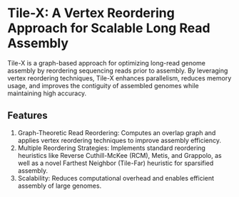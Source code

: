 # Tile-X: A Vertex Reordering Approach for Scalable Long Read Assembly

Tile-X is a graph-based approach for optimizing long-read genome assembly by reordering sequencing reads prior to assembly. By leveraging vertex reordering techniques, Tile-X enhances parallelism, reduces memory usage, and improves the contiguity of assembled genomes while maintaining high accuracy.

## Features

1. Graph-Theoretic Read Reordering: Computes an overlap graph and applies vertex reordering techniques to improve assembly efficiency.
2. Multiple Reordering Strategies: Implements standard reordering heuristics like Reverse Cuthill-McKee (RCM), Metis, and Grappolo, as well as a novel Farthest Neighbor (Tile-Far) heuristic for sparsified assembly.
3. Scalability: Reduces computational overhead and enables efficient assembly of large genomes.
